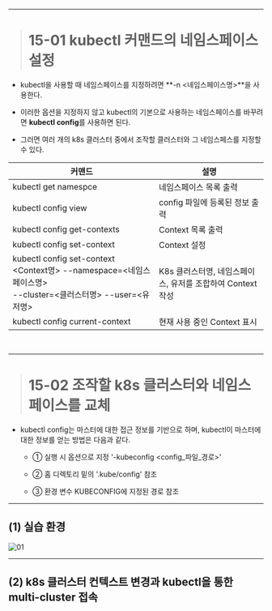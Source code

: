 ----

> # 15-01 kubectl 커맨드의 네임스페이스 설정

+ kubectl을 사용할 때 네임스페이스를 지정하려면 **\-n <네임스페이스명>**을 사용한다.

+ 이러한 옵션을 지정하지 않고 kubectl의 기본으로 사용하는 네임스페이스를 바꾸려면 **kubectl config**를 사용하면 된다.

+ 그러면 여러 개의 k8s 클러스터 중에서 조작할 클러스터와 그 네임스페스를 지정할 수 있다.

|커맨드|설명|
|------|---|
|kubectl get namespce|네임스페이스 목록 출력|
|kubectl config view|config 파일에 등록된 정보 출력|
|kubectl config get-contexts|Context 목록 출력|
|kubectl config set-context|Context 설정|
|kubectl config set-context \<Context명\> --namespace=\<네임스페이스명\> <br> --cluster=\<클러스터명\> --user=\<유저명\> |K8s 클러스터명, 네임스페이스, 유저를 조합하여 Context 작성|
|kubectl config current-context|현재 사용 중인 Context 표시|

<br>

----

> # 15-02 조작할 k8s 클러스터와 네임스페이스를 교체

+ kubectl config는 마스터에 대한 접근 정보를 기반으로 하며, kubectl이 마스터에 대한 정보를 얻는 방법은 다음과 같다.

    - ① 실행 시 옵션으로 지정 '-kubeconfig <config_파일_경로>'

    - ② 홈 디렉토리 밑의 '.kube/config' 참조

    - ③ 환경 변수 KUBECONFIG에 지정된 경로 참조

----

## (1) 실습 환경

![01](https://user-images.githubusercontent.com/42735894/145680011-3b6d9cd3-7c22-4f07-9246-375b1d0b98c9.PNG)

----

## (2) k8s 클러스터 컨텍스트 변경과 kubectl을 통한 multi-cluster 접속


